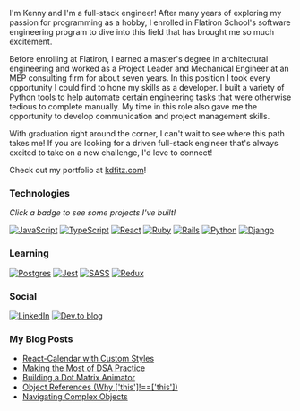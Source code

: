 I'm Kenny and I'm a full-stack engineer! After many years of exploring my passion for programming as a hobby, I enrolled in Flatiron School's software engineering program to dive into this field that has brought me so much excitement. 

Before enrolling at Flatiron, I earned a master's degree in architectural engineering and worked as a Project Leader and Mechanical Engineer at an MEP consulting firm for about seven years. In this position I took every opportunity I could find to hone my skills as a developer. I built a variety of Python tools to help automate certain engineering tasks that were otherwise tedious to complete manually. My time in this role also gave me the opportunity to develop communication and project management skills.

With graduation right around the corner, I can't wait to see where this path takes me! If you are looking for a driven full-stack engineer that's always excited to take on a new challenge, I'd love to connect!

Check out my portfolio at [kdfitz.com](https://kdfitz.com)!

### Technologies

*Click a badge to see some projects I've built!*

[![JavaScript](https://img.shields.io/badge/javascript-%23323330.svg?style=for-the-badge&logo=javascript&logoColor=%23F7DF1E)](https://github.com/fitzgeraldkd?tab=repositories&q=topic%3Ajavascript)
[![TypeScript](https://img.shields.io/badge/typescript-%23007ACC.svg?style=for-the-badge&logo=typescript&logoColor=white)](https://github.com/fitzgeraldkd?tab=repositories&q=topic%3Atypescript)
[![React](https://img.shields.io/badge/react-%2320232a.svg?style=for-the-badge&logo=react&logoColor=%2361DAFB)](https://github.com/fitzgeraldkd?tab=repositories&q=topic%3Areact)
[![Ruby](https://img.shields.io/badge/ruby-%23CC342D.svg?style=for-the-badge&logo=ruby&logoColor=white)](https://github.com/fitzgeraldkd?tab=repositories&q=topic%3Aruby)
[![Rails](https://img.shields.io/badge/rails-%23CC0000.svg?style=for-the-badge&logo=ruby-on-rails&logoColor=white)](https://github.com/fitzgeraldkd?tab=repositories&q=topic%3Arails)
[![Python](https://img.shields.io/badge/python-3670A0?style=for-the-badge&logo=python&logoColor=ffdd54)](https://github.com/fitzgeraldkd?tab=repositories&q=topic%3Apython)
[![Django](https://img.shields.io/badge/django-%23092E20.svg?style=for-the-badge&logo=django&logoColor=white)](https://github.com/fitzgeraldkd?tab=repositories&q=topic%3Adjango)

### Learning
[![Postgres](https://img.shields.io/badge/postgres-%23316192.svg?style=for-the-badge&logo=postgresql&logoColor=white)](https://github.com/fitzgeraldkd?tab=repositories&q=topic%3Apostgres)
[![Jest](https://img.shields.io/badge/-jest-%23C21325?style=for-the-badge&logo=jest&logoColor=white)](https://github.com/fitzgeraldkd?tab=repositories&q=topic%3Ajest)
[![SASS](https://img.shields.io/badge/SASS-hotpink.svg?style=for-the-badge&logo=SASS&logoColor=white)](https://github.com/fitzgeraldkd?tab=repositories&q=topic%3Asass)
[![Redux](https://img.shields.io/badge/redux-%23593d88.svg?style=for-the-badge&logo=redux&logoColor=white)](https://github.com/fitzgeraldkd?tab=repositories&q=topic%3Aredux)

### Social
[![LinkedIn](https://img.shields.io/badge/linkedin-%230077B5.svg?style=for-the-badge&logo=linkedin&logoColor=white)](https://www.linkedin.com/in/kenneth-fitzgerald/)
[![Dev.to blog](https://img.shields.io/badge/dev.to-0A0A0A?style=for-the-badge&logo=dev.to&logoColor=white)](https://dev.to/fitzgeraldkd)

### My Blog Posts

<!-- BLOG-POST-LIST:START -->
- [React-Calendar with Custom Styles](https://dev.to/fitzgeraldkd/react-calendar-with-custom-styles-30c9)
- [Making the Most of DSA Practice](https://dev.to/fitzgeraldkd/making-the-most-of-dsa-practice-5h78)
- [Building a Dot Matrix Animator](https://dev.to/fitzgeraldkd/building-a-dot-matrix-animator-4edm)
- [Object References &lpar;Why [&#39;this&#39;]!==[&#39;this&#39;]&rpar;](https://dev.to/fitzgeraldkd/object-references-why-thisthis-5l6)
- [Navigating Complex Objects](https://dev.to/fitzgeraldkd/navigating-complex-objects-4pe7)
<!-- BLOG-POST-LIST:END -->

<!--
**fitzgeraldkd/fitzgeraldkd** is a ✨ _special_ ✨ repository because its `README.md` (this file) appears on your GitHub profile.

Here are some ideas to get you started:

- 🔭 I’m currently working on ...
- 🌱 I’m currently learning ...
- 👯 I’m looking to collaborate on ...
- 🤔 I’m looking for help with ...
- 💬 Ask me about ...
- 📫 How to reach me: ...
- 😄 Pronouns: ...
- ⚡ Fun fact: ...
-->
